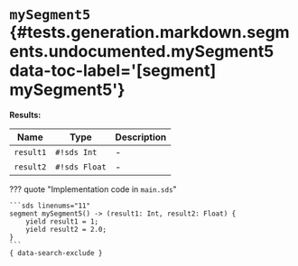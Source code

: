 [//]: # (DO NOT EDIT THIS FILE DIRECTLY. Instead, edit the corresponding stub file and execute `npm run docs:api`.)

# <code class="doc-symbol doc-symbol-segment"></code> `mySegment5` {#tests.generation.markdown.segments.undocumented.mySegment5 data-toc-label='[segment] mySegment5'}

**Results:**

| Name | Type | Description |
|------|------|-------------|
| `result1` | `#!sds Int` | - |
| `result2` | `#!sds Float` | - |

??? quote "Implementation code in `main.sds`"

    ```sds linenums="11"
    segment mySegment5() -> (result1: Int, result2: Float) {
        yield result1 = 1;
        yield result2 = 2.0;
    }
    ```
    { data-search-exclude }
